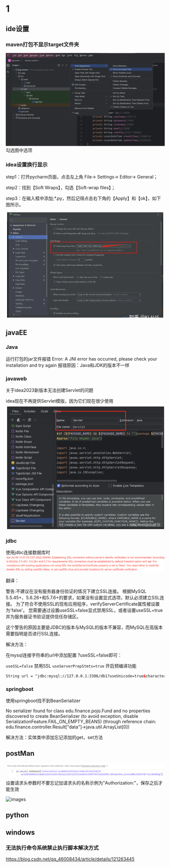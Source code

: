 # 1

## ide设置

### maven打包不显示target文件夹

![images](<images/屏幕截图 2023-11-04 180619.png>) 勾选图中选项

### idea设置换行显示

step1：打开pycharm页面，点击左上角 File-> Settings-> Editor-> General；

step2：找到【Soft Wraps】，勾选【Soft-wrap files】；

step3：在输入框中添加;\*.py，然后记得点击右下角的【Apply】和【ok】，如下图所示。

![images](<images/屏幕截图 2023-09-16 160257.png>)

## javaEE

### Java

运行打包的jar文件报错 Error: A JNI error has occurred, please check your installation and try again 报错原因：Java和JDK的版本不一样

### javaweb

关于idea2023新版本无法创建Servlet的问题

idea现在不再提供Servlet模版，因为它们现在很少使用 ![images](<images/屏幕截图 2023-09-19 220436.png>)

### jdbc

使用jdbc连接数据库时 ![images](<images/屏幕截图 2023-09-13 170547.png>)

翻译：

警告:不建议在没有服务器身份验证的情况下建立SSL连接。 根据MySQL 5.5.45+、5.6.26+和5.7.6+的要求，如果没有设置显式选项，默认必须建立SSL连接。 为了符合不使用SSL的现有应用程序，verifyServerCertificate属性被设置为'false'。 您需要通过设置useSSL=false显式禁用SSL，或者设置useSSL=true并为服务器证书验证提供信任存储区。

这个警告的原因主要是JDBC的版本与MySQL的版本不兼容，而MySQL在高版本需要指明是否进行SSL连接。

解决方法：

在mysql连接字符串的url中添加配置 ?useSSL=false即可：

`useSSL=false` 禁用SSL `useServerPrepStmts=true` 开启预编译功能

```xml
String url = "jdbc:mysql://127.0.0.1:3306/db1?useUnicode=true&characterEncoding=utf-8&useSSL=false";
```

### springboot

使用springboot找不到BeanSerializer

No serializer found for class edu.finance.pojo.Fund and no properties discovered to create BeanSerializer (to avoid exception, disable SerializationFeature.FAIL\_ON\_EMPTY\_BEANS) (through reference chain: edu.finance.controller.Result\["data"]->java.util.ArrayList\[0])

解决方法：实体类中添加忘记添加的get，set方法

## postMan

![images](<images/屏幕截图 2023-11-05 134840.png>) 设置请求头参数时不要忘记加请求头的名称示例为"Authorization:"，保存之后才能生效

![images](../%E5%B8%B8%E8%A7%81%E9%94%99%E8%AF%AF)

## python

## windows

### 无法执行命令系统禁止执行脚本解决方式

<https://blog.csdn.net/qq_46008434/article/details/121263445>
